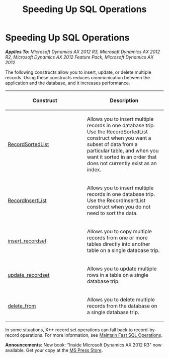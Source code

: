 ﻿---
title: Speeding Up SQL Operations
TOCTitle: Speeding Up SQL Operations
ms:assetid: 704c5d17-9b6c-4073-bda1-853bd0c13d8a
ms:mtpsurl: https://msdn.microsoft.com/en-us/library/Aa673589(v=AX.60)
ms:contentKeyID: 35244901
ms.date: 05/18/2015
mtps_version: v=AX.60
---

# Speeding Up SQL Operations 


_**Applies To:** Microsoft Dynamics AX 2012 R3, Microsoft Dynamics AX 2012 R2, Microsoft Dynamics AX 2012 Feature Pack, Microsoft Dynamics AX 2012_

The following constructs allow you to insert, update, or delete multiple records. Using these constructs reduces communication between the application and the database, and it increases performance.

<table>
<colgroup>
<col style="width: 50%" />
<col style="width: 50%" />
</colgroup>
<thead>
<tr class="header">
<th><p>Construct</p></th>
<th><p>Description</p></th>
</tr>
</thead>
<tbody>
<tr class="odd">
<td><p><a href="https://msdn.microsoft.com/en-us/library/gg923766(v=ax.60)">RecordSortedList</a></p></td>
<td><p>Allows you to insert multiple records in one database trip. Use the RecordSortedList construct when you want a subset of data from a particular table, and when you want it sorted in an order that does not currently exist as an index.</p></td>
</tr>
<tr class="even">
<td><p><a href="https://msdn.microsoft.com/en-us/library/gg923748(v=ax.60)">RecordInsertList</a></p></td>
<td><p>Allows you to insert multiple records in one database trip. Use the RecordInsertList construct when you do not need to sort the data.</p></td>
</tr>
<tr class="odd">
<td><p><a href="insert-recordset.md">insert_recordset</a></p></td>
<td><p>Allows you to copy multiple records from one or more tables directly into another table on a single database trip.</p></td>
</tr>
<tr class="even">
<td><p><a href="update-recordset.md">update_recordset</a></p></td>
<td><p>Allows you to update multiple rows in a table on a single database trip.</p></td>
</tr>
<tr class="odd">
<td><p><a href="delete-from.md">delete_from</a></p></td>
<td><p>Allows you to delete multiple records from the database on a single database trip.</p></td>
</tr>
</tbody>
</table>


In some situations, X++ record set operations can fall back to record-by-record operations. For more information, see [Maintain Fast SQL Operations](maintain-fast-sql-operations.md).

  
**Announcements:** New book: "Inside Microsoft Dynamics AX 2012 R3" now available. Get your copy at the [MS Press Store](https://www.microsoftpressstore.com/store/inside-microsoft-dynamics-ax-2012-r3-9780735685109).

